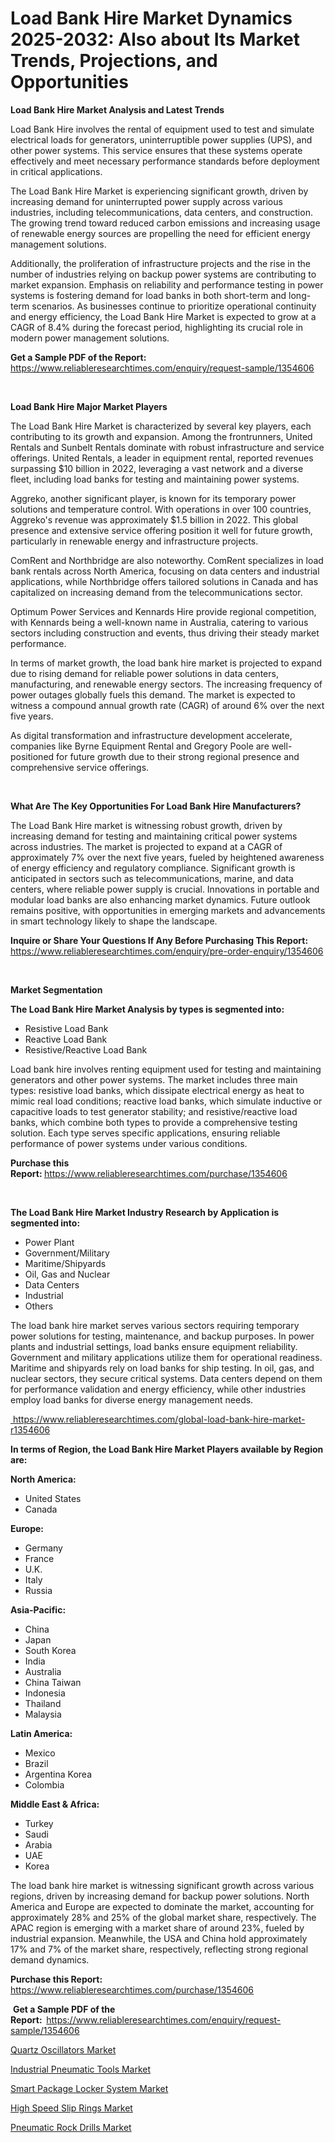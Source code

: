 <p><h1>Load Bank Hire Market Dynamics 2025-2032: Also about Its Market Trends, Projections, and Opportunities</h1></p><p><strong>Load Bank Hire Market Analysis and Latest Trends</strong></p>
<p><p>Load Bank Hire involves the rental of equipment used to test and simulate electrical loads for generators, uninterruptible power supplies (UPS), and other power systems. This service ensures that these systems operate effectively and meet necessary performance standards before deployment in critical applications.</p><p>The Load Bank Hire Market is experiencing significant growth, driven by increasing demand for uninterrupted power supply across various industries, including telecommunications, data centers, and construction. The growing trend toward reduced carbon emissions and increasing usage of renewable energy sources are propelling the need for efficient energy management solutions. </p><p>Additionally, the proliferation of infrastructure projects and the rise in the number of industries relying on backup power systems are contributing to market expansion. Emphasis on reliability and performance testing in power systems is fostering demand for load banks in both short-term and long-term scenarios. As businesses continue to prioritize operational continuity and energy efficiency, the Load Bank Hire Market is expected to grow at a CAGR of 8.4% during the forecast period, highlighting its crucial role in modern power management solutions.</p></p>
<p><strong>Get a Sample PDF of the Report:&nbsp;</strong> <a href="https://www.reliableresearchtimes.com/enquiry/request-sample/1354606?utm_campaign=3060&utm_medium=2&utm_source=Github&utm_content=ia&utm_term=11042025&utm_id=load-bank-hire">https://www.reliableresearchtimes.com/enquiry/request-sample/1354606</a></p>
<p>&nbsp;</p>
<p><strong>Load Bank Hire Major Market Players</strong></p>
<p><p>The Load Bank Hire Market is characterized by several key players, each contributing to its growth and expansion. Among the frontrunners, United Rentals and Sunbelt Rentals dominate with robust infrastructure and service offerings. United Rentals, a leader in equipment rental, reported revenues surpassing $10 billion in 2022, leveraging a vast network and a diverse fleet, including load banks for testing and maintaining power systems.</p><p>Aggreko, another significant player, is known for its temporary power solutions and temperature control. With operations in over 100 countries, Aggreko's revenue was approximately $1.5 billion in 2022. This global presence and extensive service offering position it well for future growth, particularly in renewable energy and infrastructure projects.</p><p>ComRent and Northbridge are also noteworthy. ComRent specializes in load bank rentals across North America, focusing on data centers and industrial applications, while Northbridge offers tailored solutions in Canada and has capitalized on increasing demand from the telecommunications sector.</p><p>Optimum Power Services and Kennards Hire provide regional competition, with Kennards being a well-known name in Australia, catering to various sectors including construction and events, thus driving their steady market performance.</p><p>In terms of market growth, the load bank hire market is projected to expand due to rising demand for reliable power solutions in data centers, manufacturing, and renewable energy sectors. The increasing frequency of power outages globally fuels this demand. The market is expected to witness a compound annual growth rate (CAGR) of around 6% over the next five years.</p><p>As digital transformation and infrastructure development accelerate, companies like Byrne Equipment Rental and Gregory Poole are well-positioned for future growth due to their strong regional presence and comprehensive service offerings.</p></p>
<p>&nbsp;</p>
<p><strong>What Are The Key Opportunities For Load Bank Hire Manufacturers?</strong></p>
<p><p>The Load Bank Hire market is witnessing robust growth, driven by increasing demand for testing and maintaining critical power systems across industries. The market is projected to expand at a CAGR of approximately 7% over the next five years, fueled by heightened awareness of energy efficiency and regulatory compliance. Significant growth is anticipated in sectors such as telecommunications, marine, and data centers, where reliable power supply is crucial. Innovations in portable and modular load banks are also enhancing market dynamics. Future outlook remains positive, with opportunities in emerging markets and advancements in smart technology likely to shape the landscape.</p></p>
<p><strong>Inquire or Share Your Questions If Any Before Purchasing This Report:</strong> <a href="https://www.reliableresearchtimes.com/enquiry/pre-order-enquiry/1354606?utm_campaign=3060&utm_medium=2&utm_source=Github&utm_content=ia&utm_term=11042025&utm_id=load-bank-hire">https://www.reliableresearchtimes.com/enquiry/pre-order-enquiry/1354606</a></p>
<p>&nbsp;</p>
<p><strong>Market Segmentation</strong></p>
<p><strong>The Load Bank Hire Market Analysis by types is segmented into:</strong></p>
<p><ul><li>Resistive Load Bank</li><li>Reactive Load Bank</li><li>Resistive/Reactive Load Bank</li></ul></p>
<p><p>Load bank hire involves renting equipment used for testing and maintaining generators and other power systems. The market includes three main types: resistive load banks, which dissipate electrical energy as heat to mimic real load conditions; reactive load banks, which simulate inductive or capacitive loads to test generator stability; and resistive/reactive load banks, which combine both types to provide a comprehensive testing solution. Each type serves specific applications, ensuring reliable performance of power systems under various conditions.</p></p>
<p><strong>Purchase this Report:&nbsp;</strong><a href="https://www.reliableresearchtimes.com/purchase/1354606?utm_campaign=3060&utm_medium=2&utm_source=Github&utm_content=ia&utm_term=11042025&utm_id=load-bank-hire">https://www.reliableresearchtimes.com/purchase/1354606</a></p>
<p>&nbsp;</p>
<p><strong>The Load Bank Hire Market Industry Research by Application is segmented into:</strong></p>
<p><ul><li>Power Plant</li><li>Government/Military</li><li>Maritime/Shipyards</li><li>Oil, Gas and Nuclear</li><li>Data Centers</li><li>Industrial</li><li>Others</li></ul></p>
<p><p>The load bank hire market serves various sectors requiring temporary power solutions for testing, maintenance, and backup purposes. In power plants and industrial settings, load banks ensure equipment reliability. Government and military applications utilize them for operational readiness. Maritime and shipyards rely on load banks for ship testing. In oil, gas, and nuclear sectors, they secure critical systems. Data centers depend on them for performance validation and energy efficiency, while other industries employ load banks for diverse energy management needs.</p></p>
<p><a href="https://www.reliableresearchtimes.com/global-load-bank-hire-market-r1354606?utm_campaign=3060&utm_medium=2&utm_source=Github&utm_content=ia&utm_term=11042025&utm_id=load-bank-hire">&nbsp;https://www.reliableresearchtimes.com/global-load-bank-hire-market-r1354606</a></p>
<p><strong>In terms of Region, the Load Bank Hire Market Players available by Region are:</strong></p>
<p>
    <p> <strong> North America: </strong>
        <ul>
            <li>United States</li>
            <li>Canada</li>
        </ul>
        </p> 
    <p> <strong> Europe: </strong>
        <ul>
            <li>Germany</li>
            <li>France</li>
            <li>U.K.</li>
            <li>Italy</li>
            <li>Russia</li>
        </ul>
        </p> 
    <p> <strong> Asia-Pacific: </strong>
        <ul>
            <li>China</li>
            <li>Japan</li>
            <li>South Korea</li>
            <li>India</li>
            <li>Australia</li>
            <li>China Taiwan</li>
            <li>Indonesia</li>
            <li>Thailand</li>
            <li>Malaysia</li>
        </ul>
        </p> 
    <p> <strong> Latin America: </strong>
        <ul>
            <li>Mexico</li>
            <li>Brazil</li>
            <li>Argentina Korea</li>
            <li>Colombia</li>
        </ul>
        </p> 
    <p> <strong> Middle East & Africa: </strong>
        <ul>
            <li>Turkey</li>
            <li>Saudi</li>
            <li>Arabia</li>
            <li>UAE</li>
            <li>Korea</li>
        </ul>
    </p>
    </p>
<p><p>The load bank hire market is witnessing significant growth across various regions, driven by increasing demand for backup power solutions. North America and Europe are expected to dominate the market, accounting for approximately 28% and 25% of the global market share, respectively. The APAC region is emerging with a market share of around 23%, fueled by industrial expansion. Meanwhile, the USA and China hold approximately 17% and 7% of the market share, respectively, reflecting strong regional demand dynamics.</p></p>
<p><strong>Purchase this Report: </strong><a href="https://www.reliableresearchtimes.com/purchase/1354606?utm_campaign=3060&utm_medium=2&utm_source=Github&utm_content=ia&utm_term=11042025&utm_id=load-bank-hire">https://www.reliableresearchtimes.com/purchase/1354606</a></p>
<p>&nbsp;<strong>Get a Sample PDF of the Report:&nbsp;&nbsp;</strong><a href="https://www.reliableresearchtimes.com/enquiry/request-sample/1354606?utm_campaign=3060&utm_medium=2&utm_source=Github&utm_content=ia&utm_term=11042025&utm_id=load-bank-hire">https://www.reliableresearchtimes.com/enquiry/request-sample/1354606</a></p>
<p><strong></strong></p>
<p><p><a href="https://github.com/dafertsuria/Market-Research-Report-List-1/blob/main/quartz-oscillators-market.md?utm_campaign=3060&utm_medium=2&utm_source=Github&utm_content=ia&utm_term=11042025&utm_id=load-bank-hire">Quartz Oscillators Market</a></p><p><a href="https://github.com/spoorsusama/Market-Research-Report-List-1/blob/main/industrial-pneumatic-tools-market.md?utm_campaign=3060&utm_medium=2&utm_source=Github&utm_content=ia&utm_term=11042025&utm_id=load-bank-hire">Industrial Pneumatic Tools Market</a></p><p><a href="https://github.com/storcweithzg/Market-Research-Report-List-1/blob/main/smart-package-locker-system-market.md?utm_campaign=3060&utm_medium=2&utm_source=Github&utm_content=ia&utm_term=11042025&utm_id=load-bank-hire">Smart Package Locker System Market</a></p><p><a href="https://github.com/azorrotutus/Market-Research-Report-List-1/blob/main/high-speed-slip-rings-market.md?utm_campaign=3060&utm_medium=2&utm_source=Github&utm_content=ia&utm_term=11042025&utm_id=load-bank-hire">High Speed Slip Rings Market</a></p><p><a href="https://github.com/seibttullyjh/Market-Research-Report-List-1/blob/main/pneumatic-rock-drills-market.md?utm_campaign=3060&utm_medium=2&utm_source=Github&utm_content=ia&utm_term=11042025&utm_id=load-bank-hire">Pneumatic Rock Drills Market</a></p></p>